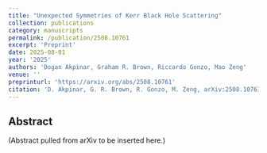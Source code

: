```yaml
---
title: "Unexpected Symmetries of Kerr Black Hole Scattering"
collection: publications
category: manuscripts
permalink: /publication/2508.10761
excerpt: 'Preprint'
date: 2025-08-01
year: '2025'
authors: 'Dogan Akpinar, Graham R. Brown, Riccardo Gonzo, Mao Zeng'
venue: ''
preprinturl: 'https://arxiv.org/abs/2508.10761'
citation: 'D. Akpinar, G. R. Brown, R. Gonzo, M. Zeng, arXiv:2508.10761.'
---
```


## Abstract
(Abstract pulled from arXiv to be inserted here.)

